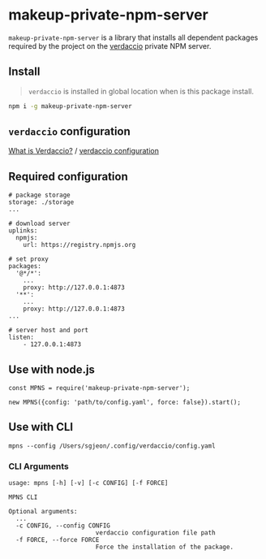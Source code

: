 
# makeup-private-npm-server

`makeup-private-npm-server` is a library that installs all dependent packages required by the project on the [verdaccio](http://www.verdaccio.org/docs/en/configuration.html) private NPM server.

## Install

> `verdaccio` is installed in global location when is this package install.

```bash
npm i -g makeup-private-npm-server
```

## `verdaccio` configuration

[What is Verdaccio?](http://www.verdaccio.org/docs/en/what-is-verdaccio.html) / [verdaccio configuration](http://www.verdaccio.org/docs/en/configuration.html)

## Required configuration

```
# package storage
storage: ./storage
...

# download server
uplinks:
  npmjs:
    url: https://registry.npmjs.org

# set proxy
packages:
  '@*/*':
	...
    proxy: http://127.0.0.1:4873
  '**':
    ...
    proxy: http://127.0.0.1:4873
...

# server host and port
listen:
	- 127.0.0.1:4873
```

## Use with node.js

```
const MPNS = require('makeup-private-npm-server');

new MPNS({config: 'path/to/config.yaml', force: false}).start();
```

## Use with CLI

```
mpns --config /Users/sgjeon/.config/verdaccio/config.yaml
```

### CLI Arguments

```
usage: mpns [-h] [-v] [-c CONFIG] [-f FORCE]

MPNS CLI

Optional arguments:
  ...
  -c CONFIG, --config CONFIG
                        verdaccio configuration file path
  -f FORCE, --force FORCE
                        Force the installation of the package.
```





